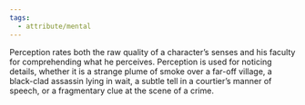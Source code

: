 ```yaml
---
tags:
  - attribute/mental
---
```

Perception rates both the raw quality of a character’s senses and his faculty for comprehending what he perceives. Perception is used for noticing details, whether it is a strange plume of smoke over a far-off village, a black-clad assassin lying in wait, a subtle tell in a courtier’s manner of speech, or a fragmentary clue at the scene of a crime.